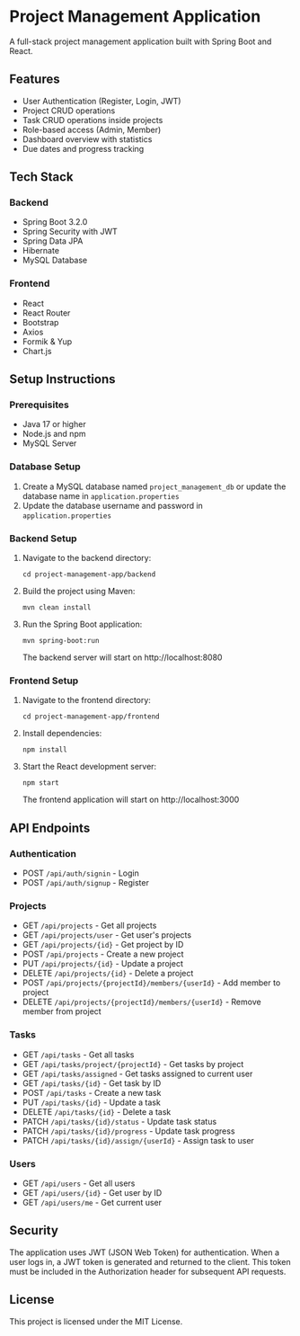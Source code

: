 # Project Management Application

A full-stack project management application built with Spring Boot and React.

## Features

- User Authentication (Register, Login, JWT)
- Project CRUD operations
- Task CRUD operations inside projects
- Role-based access (Admin, Member)
- Dashboard overview with statistics
- Due dates and progress tracking

## Tech Stack

### Backend
- Spring Boot 3.2.0
- Spring Security with JWT
- Spring Data JPA
- Hibernate
- MySQL Database

### Frontend
- React
- React Router
- Bootstrap
- Axios
- Formik & Yup
- Chart.js

## Setup Instructions

### Prerequisites
- Java 17 or higher
- Node.js and npm
- MySQL Server

### Database Setup
1. Create a MySQL database named `project_management_db` or update the database name in `application.properties`
2. Update the database username and password in `application.properties`

### Backend Setup
1. Navigate to the backend directory:
   ```
   cd project-management-app/backend
   ```

2. Build the project using Maven:
   ```
   mvn clean install
   ```

3. Run the Spring Boot application:
   ```
   mvn spring-boot:run
   ```
   
   The backend server will start on http://localhost:8080

### Frontend Setup
1. Navigate to the frontend directory:
   ```
   cd project-management-app/frontend
   ```

2. Install dependencies:
   ```
   npm install
   ```

3. Start the React development server:
   ```
   npm start
   ```
   
   The frontend application will start on http://localhost:3000

## API Endpoints

### Authentication
- POST `/api/auth/signin` - Login
- POST `/api/auth/signup` - Register

### Projects
- GET `/api/projects` - Get all projects
- GET `/api/projects/user` - Get user's projects
- GET `/api/projects/{id}` - Get project by ID
- POST `/api/projects` - Create a new project
- PUT `/api/projects/{id}` - Update a project
- DELETE `/api/projects/{id}` - Delete a project
- POST `/api/projects/{projectId}/members/{userId}` - Add member to project
- DELETE `/api/projects/{projectId}/members/{userId}` - Remove member from project

### Tasks
- GET `/api/tasks` - Get all tasks
- GET `/api/tasks/project/{projectId}` - Get tasks by project
- GET `/api/tasks/assigned` - Get tasks assigned to current user
- GET `/api/tasks/{id}` - Get task by ID
- POST `/api/tasks` - Create a new task
- PUT `/api/tasks/{id}` - Update a task
- DELETE `/api/tasks/{id}` - Delete a task
- PATCH `/api/tasks/{id}/status` - Update task status
- PATCH `/api/tasks/{id}/progress` - Update task progress
- PATCH `/api/tasks/{id}/assign/{userId}` - Assign task to user

### Users
- GET `/api/users` - Get all users
- GET `/api/users/{id}` - Get user by ID
- GET `/api/users/me` - Get current user

## Security

The application uses JWT (JSON Web Token) for authentication. When a user logs in, a JWT token is generated and returned to the client. This token must be included in the Authorization header for subsequent API requests.

## License

This project is licensed under the MIT License.
